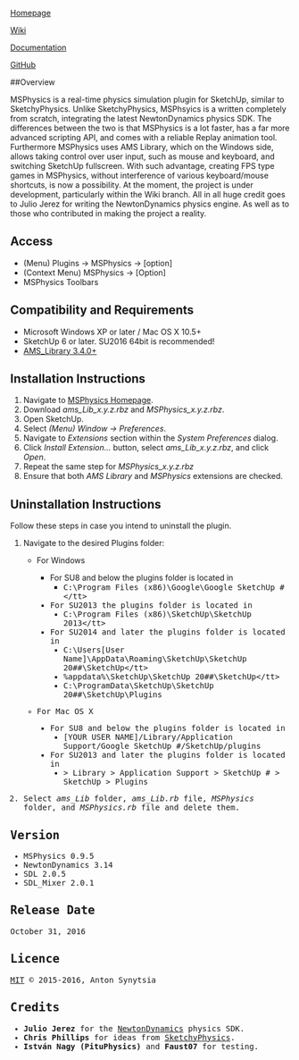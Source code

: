 [Homepage](http://sketchucation.com/forums/viewtopic.php?f=323&t=56852)

[Wiki](https://github.com/AntonSynytsia/MSPhysics/wiki)

[Documentation](http://www.rubydoc.info/github/AntonSynytsia/MSPhysics/index)

[GitHub](https://github.com/AntonSynytsia/MSPhysics)


##Overview

MSPhysics is a real-time physics simulation plugin for SketchUp, similar to
SketchyPhysics. Unlike SketchyPhysics, MSPhsyics is a written completely from
scratch, integrating the latest NewtonDynamics physics SDK. The differences
between the two is that MSPhysics is a lot faster, has a far more advanced
scripting API, and comes with a reliable Replay animation tool. Furthermore
MSPhysics uses AMS Library, which on the Windows side, allows taking control
over user input, such as mouse and keyboard, and switching SketchUp fullscreen.
With such advantage, creating FPS type games in MSPhysics, without interference
of various keyboard/mouse shortcuts, is now a possibility. At the moment, the
project is under development, particularly within the Wiki branch. All in all
huge credit goes to Julio Jerez for writing the NewtonDynamics physics engine.
As well as to those who contributed in making the project a reality.


## Access

* (Menu) Plugins → MSPhysics → [option]
* (Context Menu) MSPhysics → [Option]
* MSPhysics Toolbars


## Compatibility and Requirements

* Microsoft Windows XP or later / Mac OS X 10.5+
* SketchUp 6 or later. SU2016 64bit is recommended!
* [AMS_Library 3.4.0+](http://sketchucation.com/forums/viewtopic.php?f=323&t=55067#p499835)


## Installation Instructions

1. Navigate to [MSPhysics Homepage](http://sketchucation.com/forums/viewtopic.php?f=323&t=56852).
2. Download <i>ams_Lib_x.y.z.rbz</i> and <i>MSPhysics_x.y.z.rbz</i>.
3. Open SketchUp.
4. Select <i>(Menu) Window → Preferences</i>.
5. Navigate to <i>Extensions</i> section within the <i>System Preferences</i> dialog.
6. Click <i>Install Extension...</i> button, select <i>ams_Lib_x.y.z.rbz</i>, and click <i>Open</i>.
7. Repeat the same step for <i>MSPhysics_x.y.z.rbz</i>
8. Ensure that both <i>AMS Library</i> and <i>MSPhysics</i> extensions are checked.


## Uninstallation Instructions

Follow these steps in case you intend to uninstall the plugin.

1. Navigate to the desired Plugins folder:

    * For Windows

        - For SU8 and below the plugins folder is located in
            - <tt>C:\Program Files (x86)\Google\Google SketchUp #\</tt>
        - For SU2013 the plugins folder is located in
            - <tt>C:\Program Files (x86)\SketchUp\SketchUp 2013\</tt>
        - For SU2014 and later the plugins folder is located in
            - <tt>C:\Users\[User Name]\AppData\Roaming\SketchUp\SketchUp 20##\SketchUp\</tt>
            - %appdata%\SketchUp\SketchUp 20##\SketchUp\</tt>
            - <tt>C:\ProgramData\SketchUp\SketchUp 20##\SketchUp\Plugins</tt>

    * For Mac OS X

        - For SU8 and below the plugins folder is located in
            - <tt>[YOUR USER NAME]/Library/Application Support/Google SketchUp #/SketchUp/plugins</tt>
        - For SU2013 and later the plugins folder is located in
            - <tt>> Library > Application Support > SketchUp # > SketchUp > Plugins</tt>

2. Select <i>ams_Lib</i> folder, <i>ams_Lib.rb</i> file, <i>MSPhysics</i> folder, and <i>MSPhysics.rb</i> file and delete them.


## Version

* MSPhysics 0.9.5
* NewtonDynamics 3.14
* SDL 2.0.5
* SDL_Mixer 2.0.1


## Release Date

October 31, 2016


## Licence

[MIT](http://opensource.org/licenses/MIT) © 2015-2016, Anton Synytsia


## Credits

* **Julio Jerez** for the [NewtonDynamics](http://newtondynamics.com/forum/index.php) physics SDK.
* **Chris Phillips** for ideas from [SketchyPhysics](https://code.google.com/p/sketchyphysics/).
* **István Nagy (PituPhysics)** and **Faust07** for testing.
